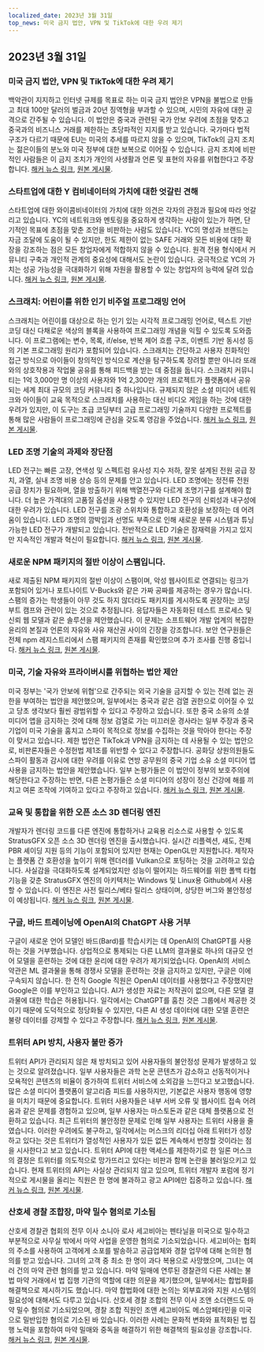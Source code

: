 ```yaml
---
localized_date: 2023년 3월 31일
top_news: 미국 금지 법안, VPN 및 TikTok에 대한 우려 제기
---
```


## 2023년 3월 31일

### 미국 금지 법안, VPN 및 TikTok에 대한 우려 제기

백악관이 지지하고 인터넷 규제를 목표로 하는 미국 금지 법안은 VPN을 불법으로 만들고 최대 100만 달러의 벌금과 20년 징역형을 부과할 수 있으며, 시민의 자유에 대한 공격으로 간주될 수 있습니다. 이 법안은 중국과 관련된 국가 안보 우려에 초점을 맞추고 중국과의 비즈니스 거래를 제한하는 초당파적인 지지를 받고 있습니다. 국가마다 법적 구조가 다르기 때문에 EU는 미국의 추세를 따르지 않을 수 있으며, TikTok의 금지 조치는 젊은이들의 분노와 미국 정부에 대한 보복으로 이어질 수 있습니다. 금지 조치에 비판적인 사람들은 이 금지 조치가 개인의 사생활과 언론 및 표현의 자유를 위협한다고 주장합니다.
[해커 뉴스 링크](http://news.ycombinator.com/item?id=35366955), [원본 게시물](https://www.youtube.com/watch?v=FWQGA_n5Z4M).

### 스타트업에 대한 Y 컴비네이터의 가치에 대한 엇갈린 견해

스타트업에 대한 와이콤비네이터의 가치에 대한 의견은 각자의 관점과 필요에 따라 엇갈리고 있습니다. YC의 네트워크와 멘토링을 중요하게 생각하는 사람이 있는가 하면, 단기적인 목표에 초점을 맞춘 조언을 비판하는 사람도 있습니다. YC의 명성과 브랜드는 자금 조달에 도움이 될 수 있지만, 한도 제한이 없는 SAFE 거래와 모든 비용에 대한 확장을 강조하는 점은 모든 창업자에게 적합하지 않을 수 있습니다. 원격 전용 형식에서 커뮤니티 구축과 개인적 관계의 중요성에 대해서도 논란이 있습니다. 궁극적으로 YC의 가치는 성공 가능성을 극대화하기 위해 자원을 활용할 수 있는 창업자의 능력에 달려 있습니다.
[해커 뉴스 링크](http://news.ycombinator.com/item?id=35373019), [원본 게시물](https://acecreamu.substack.com/p/is-y-combinator-worth-the-money).

### 스크래치: 어린이를 위한 인기 비주얼 프로그래밍 언어

스크래치는 어린이를 대상으로 하는 인기 있는 시각적 프로그래밍 언어로, 텍스트 기반 코딩 대신 다채로운 색상의 블록을 사용하여 프로그래밍 개념을 익힐 수 있도록 도와줍니다. 이 프로그램에는 변수, 목록, if/else, 반복 제어 흐름 구조, 이벤트 기반 동시성 등의 기본 프로그래밍 원리가 포함되어 있습니다. 스크래치는 간단하고 사용자 친화적인 접근 방식으로 아이들이 창의적인 방식으로 계산을 탐구하도록 장려할 뿐만 아니라 또래와의 상호작용과 작업물 공유를 통해 피드백을 받는 데 중점을 둡니다. 스크래치 커뮤니티는 1억 3,000만 명 이상의 사용자와 1억 2,300만 개의 프로젝트가 플랫폼에서 공유되는 세계 최대 규모의 코딩 커뮤니티 중 하나입니다. 규제되지 않은 소셜 미디어 네트워크와 아이들이 교육 목적으로 스크래치를 사용하는 대신 비디오 게임을 하는 것에 대한 우려가 있지만, 이 도구는 초급 코딩부터 고급 프로그래밍 기술까지 다양한 프로젝트를 통해 많은 사람들이 프로그래밍에 관심을 갖도록 영감을 주었습니다.
[해커 뉴스 링크](http://news.ycombinator.com/item?id=35373052), [원본 게시물](https://scratch.mit.edu/about).

### LED 조명 기술의 과제와 장단점

LED 전구는 빠른 고장, 연색성 및 스펙트럼 유사성 지수 저하, 잘못 설계된 전원 공급 장치, 과열, 실내 조명 비용 상승 등의 문제를 안고 있습니다. LED 조명에는 정전류 전원 공급 장치가 필요하며, 열을 방출하기 위해 백열전구와 다르게 조명기구를 설계해야 합니다. 더 높은 가격대의 고품질 옵션을 사용할 수 있지만 LED 전구의 신뢰성과 내구성에 대한 우려가 있습니다. LED 전구를 조광 스위치와 통합하고 호환성을 보장하는 데 어려움이 있습니다. LED 조명의 깜박임과 선명도 부족으로 인해 새로운 분류 시스템과 튜닝 가능한 LED 전구가 개발되고 있습니다. 전반적으로 LED 기술은 잠재력을 가지고 있지만 지속적인 개발과 혁신이 필요합니다.
[해커 뉴스 링크](http://news.ycombinator.com/item?id=35371750), [원본 게시물](https://nymag.com/strategist/article/led-light-bulbs-investigation.html).

### 새로운 NPM 패키지의 절반 이상이 스팸입니다.

새로 제출된 NPM 패키지의 절반 이상이 스팸이며, 악성 웹사이트로 연결되는 링크가 포함되어 있거나 포트나이트 V-Bucks와 같은 가짜 공짜를 제공하는 경우가 많습니다. 스팸의 증가는 학생들이 아무 것도 하지 않더라도 패키지를 게시하도록 권장하는 코딩 부트 캠프와 관련이 있는 것으로 추정됩니다. 응답자들은 자동화된 테스트 프로세스 및 신뢰 웹 모델과 같은 솔루션을 제안했습니다. 이 문제는 소프트웨어 개발 업계의 복잡한 윤리의 본질과 언론의 자유와 사유 재산권 사이의 긴장을 강조합니다. 보안 연구원들은 전체 npm 레지스트리에서 스팸 패키지의 존재를 확인했으며 추가 조사를 진행 중입니다.
[해커 뉴스 링크](http://news.ycombinator.com/item?id=35370728), [원본 게시물](https://blog.sandworm.dev/one-in-two-new-npm-packages-is-seo-spam-right-now).

### 미국, 기술 자유와 프라이버시를 위협하는 법안 제안

미국 정부는 '국가 안보에 위협'으로 간주되는 외국 기술을 금지할 수 있는 전례 없는 권한을 부여하는 법안을 제안했으며, 일부에서는 중국과 같은 검열 권한으로 이어질 수 있고 당초 생각보다 훨씬 광범위할 수 있다고 주장하고 있습니다. 또한 중국 소유의 소셜 미디어 앱을 금지하는 것에 대해 정보 검열로 가는 미끄러운 경사라는 일부 주장과 중국 기업이 미국 기술을 훔치고 스파이 목적으로 정보를 수집하는 것을 막아야 한다는 주장이 맞서고 있습니다. 제한 법안은 TikTok과 VPN을 금지하는 데 사용될 수 있는 법안으로, 비판론자들은 수정헌법 제1조를 위반할 수 있다고 주장합니다. 공화당 상원의원들도 스파이 활동과 감시에 대한 우려를 이유로 연방 공무원의 중국 기업 소유 소셜 미디어 앱 사용을 금지하는 법안을 제안했습니다. 일부 논평가들은 이 법안이 정부의 보호주의에 해당한다고 주장하는 반면, 다른 논평가들은 소셜 미디어의 성장이 정신 건강에 해를 끼치고 여론 조작에 기여하고 있다고 주장하고 있습니다.
[해커 뉴스 링크](http://news.ycombinator.com/item?id=35369075), [원본 게시물](https://www.vice.com/en/article/4a3ddb/restrict-act-insanely-broad-ban-tiktok-vpns).

### 교육 및 통합을 위한 오픈 소스 3D 렌더링 엔진

개발자가 렌더링 코드를 다른 엔진에 통합하거나 교육용 리소스로 사용할 수 있도록 StratusGFX 오픈 소스 3D 렌더링 엔진을 출시했습니다. 실시간 리플렉션, 섀도, 전체 PBR 셰이딩 지원 등의 기능이 포함되어 있지만 현재는 OpenGL만 지원합니다. 제작자는 플랫폼 간 호환성을 높이기 위해 렌더러를 Vulkan으로 포팅하는 것을 고려하고 있습니다. 사실감을 극대화하도록 설계되었지만 성능이 떨어지는 하드웨어를 위한 폴백 타협 기능을 갖춘 StratusGFX 엔진의 아키텍처는 Windows 및 Linux용 Github에서 사용할 수 있습니다. 이 엔진은 사전 릴리스/베타 릴리스 상태이며, 상당한 버그와 불안정성이 예상됩니다.
[해커 뉴스 링크](http://news.ycombinator.com/item?id=35370284), [원본 게시물](https://github.com/KTStephano/StratusGFX).

### 구글, 바드 트레이닝에 OpenAI의 ChatGPT 사용 거부

구글이 새로운 언어 모델인 바드(Bard)를 학습시키는 데 OpenAI의 ChatGPT를 사용하는 것을 거부했습니다. 상업적으로 통제되는 다른 LLM의 결과물로 하나의 대규모 언어 모델을 훈련하는 것에 대한 윤리에 대한 우려가 제기되었습니다. OpenAI의 서비스 약관은 ML 결과물을 통해 경쟁사 모델을 훈련하는 것을 금지하고 있지만, 구글은 이에 구속되지 않습니다. 한 전직 Google 직원은 OpenAI 데이터를 사용했다고 주장했지만 Google은 이를 부인하고 있습니다. AI가 생성한 자료는 저작권이 없으며, 다른 모델 결과물에 대한 학습은 허용됩니다. 일각에서는 ChatGPT를 훔친 것은 그룹에서 제공한 것이기 때문에 도덕적으로 정당화될 수 있지만, 다른 AI 생성 데이터에 대한 모델 훈련은 불량 데이터를 강제할 수 있다고 주장합니다.
[해커 뉴스 링크](http://news.ycombinator.com/item?id=35370915), [원본 게시물](https://twitter.com/steventey/status/1641267979399704576).

### 트위터 API 방치, 사용자 불만 증가

트위터 API가 관리되지 않은 채 방치되고 있어 사용자들의 불안정성 문제가 발생하고 있는 것으로 알려졌습니다. 일부 사용자들은 과학 논문 콘텐츠가 감소하고 선동적이거나 모욕적인 콘텐츠의 비율이 증가하여 트위터 서비스에 소외감을 느낀다고 보고했습니다. 많은 소셜 미디어 플랫폼이 알고리즘 피드를 사용하지만, 기본값은 사용자 행동에 영향을 미치기 때문에 중요합니다. 트위터 사용자들은 내부 서버 오류 및 웹사이트 접속 어려움과 같은 문제를 경험하고 있으며, 일부 사용자는 마스토돈과 같은 대체 플랫폼으로 전환하고 있습니다. 최근 트위터의 불안정한 문제로 인해 일부 사용자는 트위터 사용을 줄였습니다. 이러한 우려에도 불구하고, 일각에서는 머스크의 리더십 아래 트위터가 성장하고 있다는 것은 트위터가 열성적인 사용자가 있든 없든 계속해서 번창할 것이라는 점을 시사한다고 보고 있습니다. 트위터 API에 대한 액세스를 제한하기로 한 일론 머스크의 결정은 트위터를 의도적으로 망가뜨리고 있다는 비판과 함께 논란을 불러일으키고 있습니다. 현재 트위터의 API는 사실상 관리되지 않고 있으며, 트위터 개발자 포럼에 정기적으로 게시물을 올리는 직원은 한 명에 불과하고 광고 API에만 집중하고 있습니다.
[해커 뉴스 링크](http://news.ycombinator.com/item?id=35370152), [원본 게시물](https://snarfed.org/the-twitter-api-is-now-effectively-unmaintained).

### 산호세 경찰 조합장, 마약 밀수 혐의로 기소됨

산호세 경찰관 협회의 전무 이사 소니아 로사 세고비아는 펜타닐을 미국으로 밀수하고 부분적으로 사무실 밖에서 마약 사업을 운영한 혐의로 기소되었습니다. 세고비아는 협회의 주소를 사용하여 고객에게 소포를 발송하고 공급업체와 경찰 업무에 대해 논의한 혐의를 받고 있습니다. 그녀의 고객 중 최소 한 명이 과다 복용으로 사망했으며, 그녀는 여러 건의 마약 관련 혐의를 받고 있습니다. 마약 밀매에 연루된 경찰관의 다른 사례는 불법 마약 거래에서 법 집행 기관의 역할에 대한 의문을 제기했으며, 일부에서는 합법화를 해결책으로 제시하기도 했습니다. 마약 합법화에 대한 논의는 외부효과와 지원 시스템의 필요성에 대해서도 다루고 있습니다. 산호세 경찰 조합의 전무 이사 조앤 소더랜드도 마약 밀수 혐의로 기소되었으며, 경찰 조합 직원인 조앤 세고비아도 메스암페타민을 미국으로 밀반입한 혐의로 기소된 바 있습니다. 이러한 사례는 문화적 변화와 표적화된 법 집행 노력을 포함하여 마약 밀매와 중독을 해결하기 위한 해결책의 필요성을 강조합니다.
[해커 뉴스 링크](http://news.ycombinator.com/item?id=35376488), [원본 게시물](https://www.washingtonexaminer.com/news/crime/san-jose-police-union-director-smuggle-fentanyl-charge).
